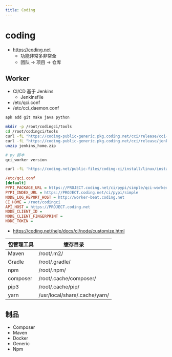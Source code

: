 ```yaml
---
title: Coding
---
```


# coding

- https://coding.net
  - 功能非常多非常全
  - 团队 -> 项目 -> 仓库

## Worker

- CI/CD 基于 Jenkins
  - Jenkinsfile
- /etc/qci.conf
- /etc/cci_daemon.conf

```bash
apk add git make java python

mkdir -p /root/codingci/tools
cd /root/codingci/tools
curl -fL "https://coding-public-generic.pkg.coding.net/cci/release/cci-agent/jenkins.war?version=2.293-cci" -o jenkins.war
curl -fL "https://coding-public-generic.pkg.coding.net/cci/release/jenkinsHome.zip?version=latest" -o jenkins_home.zip
unzip jenkins_home.zip

# py 脚本
qci_worker version

curl -fL 'https://coding.net/public-files/coding-ci/install/linux/install.sh' | CODING_SERVER=wss://PROJECT.coding.net PACKAGE_URL=https://coding.net JENKINS_VERSION=2.293-cci-v2.3 JENKINS_HOME_VERSION=v51 PYPI_HOST=https://PROJECT.coding.net/ci/pypi/simple PYPI_EXTRA_INDEX_URL= LOG_REPORT=http://worker-beat.coding.net bash -s $TOKEN false dev-ci
```

```ini
/etc/qci.conf
[default]
PYPI_PACKAGE_URL = https://PROJECT.coding.net/ci/pypi/simple/qci-worker/
PYPI_INDEX_URL = https://PROJECT.coding.net/ci/pypi/simple
NODE_LOG_REPORT_HOST = http://worker-beat.coding.net
CI_HOME = /root/codingci
API_HOST = https://PROJECT.coding.net
NODE_CLIENT_ID =
NODE_CLIENT_FINGERPRINT =
NODE_TOKEN =
```

- https://coding.net/help/docs/ci/node/customize.html

| 包管理工具 | 缓存目录                      |
| ---------- | ----------------------------- |
| Maven      | /root/.m2/                    |
| Gradle     | /root/.gradle/                |
| npm        | /root/.npm/                   |
| composer   | /root/.cache/composer/        |
| pip3       | /root/.cache/pip/             |
| yarn       | /usr/local/share/.cache/yarn/ |

## 制品

- Composer
- Maven
- Docker
- Generic
- Npm
